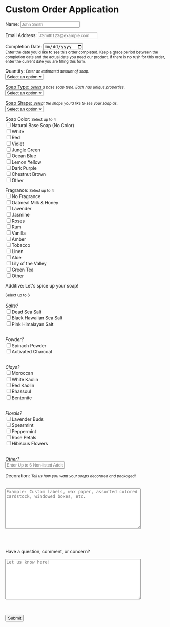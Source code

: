 <!DOCTYPE html>
<html>
<head>
  <title>Custom Order Application</title>
</head>
<body>
  <h1>Custom Order Application</h1>
  <form id="custom-order-form" onsubmit="submitForm()">
<p>   
    <label for="name">Name:</label>
    <input type="text" id="name" placeholder="John Smith" required><br>
</p>
<p>
    <label for="email">Email Address:</label>
    <input type="email" id="email" placeholder="JSmith123@example.com" required>
</p>
<script>
    const nameInput = document.getElementById('name');
    const emailInput = document.getElementById('email');
    const submitButton = document.getElementById('submit-button');

    submitButton.addEventListener('click', (event) => {
        if (!nameInput.checkValidity()) {
            alert('Please enter your name');
            event.preventDefault();
        }
        if (!emailInput.checkValidity()) {
            alert('Please enter a valid email address');
            event.preventDefault();
        }
    });
</script>

<label for="date">Completion Date:</label>
<input type="date" id="date" required min="<?php echo date('Y-m-d'); ?>" aria-describedby="date-description"><br>
<label><small id="date-description">Enter the date you'd like to see this order completed. Keep a grace period between the completion date and the actual date you need our product. If there is no rush for this order, enter the current date you are filling this form.</small></label>

<p>
  <label for="quantity">Quantity:</label>
  <small id="quantity-description"><em>Enter an estimated amount of soap.</em></small><br>
  <select id="quantity" required aria-describedby="quantity-description">
    <option value="" selected disabled>Select an option</option>
    <option value="5">5 lbs (min.)</option>
    <option value="9">5 - 9 lbs</option>
    <option value="14">10 - 14 lbs</option>
    <option value="19">15 - 19 lbs</option>
    <option value="24">20 - 24 lbs</option>
    <option value="25">25 lbs (max.)</option>
  </select><br>
</p>
<p>
  <label for="soap-type">Soap Type:</label>
  <small id="soap-type-description"><em>Select a base soap type. Each has unique properties.</em></small><br>
  <select id="soap-type" required aria-describedby="soap-type-description">
    <option value="" selected disabled>Select an option</option>
    <option value="Goat's Milk">Goat's Milk</option>
    <option value="Shea Butter">Shea Butter</option>
    <option value="Clear">Clear</option>
    <option value="Aloe Vera">Aloe Vera</option>
    <option value="Castile">Castile</option>
    <option value="Olive Oil">Olive Oil</option>
  </select><br>
</p>




<p>
  <label for="soap-shape">Soap Shape:</label>
  <small id="soap-shape-description"><em>Select the shape you'd like to see your soap as.</em></small><br>
  <select id="soap-shape" required onchange="showTextBox(this.value)" aria-describedby="soap-shape-description">
    <option value="" selected disabled>Select an option</option>
    <option value="rectangle">Rectangle</option>
    <option value="hexagon">Hexagon</option>
    <option value="rose-flowers">Rose Flowers</option>
    <option value="honeycomb">Honeycomb</option>
    <option value="large-hearts">Large Hearts</option>
    <option value="hearts">Hearts</option>
    <option value="moons">Moons</option>
    <option value="stars">Stars</option>
    <option value="10">Other</option>
  </select><br>
  <div id="shape-other" style="display:none;">
    <label for="soap-shape-other">Enter Other Shape:</label>
    <input type="text" id="soap-shape-other" name="soap-shape-other" placeholder="Enter Other Shapes" maxlength="100" required>
  </div>

  <script>
    function showTextBox(selectedValue) {
      var textboxDiv = document.getElementById("shape-other");
      if(selectedValue == "10") {
        textboxDiv.style.display = "block";
        document.getElementById("soap-shape-other").required = true;
      }
      else {
        textboxDiv.style.display = "none";
        document.getElementById("soap-shape-other").required = false;
      }
    }
  </script>

</p>
<p>
<label>Soap Color:</label>
<label><small id="soap-color-description">Select up to 4</small></label><br>
<label>
  <input type="checkbox" id="natural-base" name="soap-color[]" value="natural-base" onclick="selectColor('natural-base')">Natural Base Soap (No Color)
</label>
<br>

<label>
  <input type="checkbox" id="white" name="soap-color[]" value="white" onclick="selectColor('white')">White
</label>
<br>

<label>
  <input type="checkbox" id="red" name="soap-color[]" value="red" onclick="selectColor('red')">Red
</label>
<br>

<label>
  <input type="checkbox" id="violet" name="soap-color[]" value="violet" onclick="selectColor('violet')">Violet
</label>
<br>

<label>
  <input type="checkbox" id="jungle-green" name="soap-color[]" value="jungle-green" onclick="selectColor('jungle-green')">Jungle Green
</label>
<br>

<label>
  <input type="checkbox" id="ocean-blue" name="soap-color[]" value="ocean-blue" onclick="selectColor('ocean-blue')">Ocean Blue
</label>
<br>

<label>
  <input type="checkbox" id="lemon-yellow" name="soap-color[]" value="lemon-yellow" onclick="selectColor('lemon-yellow')">Lemon Yellow
</label>
<br>

<label>
  <input type="checkbox" id="dark-purple" name="soap-color[]" value="dark-purple" onclick="selectColor('dark-purple')">Dark Purple
</label>
<br>

<label>
  <input type="checkbox" id="chestnut-brown" name="soap-color[]" value="chestnut-brown" onclick="selectColor('chestnut-brown')">Chestnut Brown
</label>
<br>

<label>
  <input type="checkbox" id="other" name="soap-color[]" value="other" onclick="selectColor('other')">Other
</label>
<br>

<div id="other-colors" style="display:none;">
  <label for="other-colors-input">Enter up to 4 additional colors:</label>
  <br>
  <input type="text" id="other-colors-input" name="other-colors-input" maxlength="100">
</div>

<script>
function selectColor(selectedColor) {
  var selectedColors = document.getElementsByName("soap-color[]");
  var selectedColorCount = 0;
  var otherColorsDiv = document.getElementById("other-colors");

  for(var i = 0; i < selectedColors.length; i++) {
    if(selectedColors[i].checked) {
      selectedColorCount++;
    }
  }

  if(selectedColorCount > 4) {
    alert("You can only select up to 4 colors.");
    document.getElementById(selectedColor).checked = false;
    return;
  }

  if(selectedColor == "other") {
    otherColorsDiv.style.display = "block";
  }
  else {
    otherColorsDiv.style.display = "none";
  }
}
</script>
</p>
<p>
  <label>Fragrance:</label>
<label><small>Select up to 4</small></label><br>

<label>
  <input type="checkbox" name="fragrance" value="no-fragrance">No Fragrance
</label>
<br>
<label>
  <input type="checkbox" name="fragrance" value="Oatmeal-milk-honey">Oatmeal Milk & Honey
</label>
<br>
<label>
  <input type="checkbox" name="fragrance" value="Lavender">Lavender
</label>
<br>
<label>
  <input type="checkbox" name="fragrance" value="Jasmine">Jasmine
</label>
<br>
<label>
  <input type="checkbox" name="fragrance" value="Roses">Roses
</label>
<br>
<label>
  <input type="checkbox" name="fragrance" value="Rum">Rum
</label>
<br>
<label>
  <input type="checkbox" name="fragrance" value="Vanilla">Vanilla
</label>
<br>
<label>
  <input type="checkbox" name="fragrance" value="Amber">Amber
</label>
<br>
<label>
  <input type="checkbox" name="fragrance" value="Tobacco">Tobacco
</label>
<br>
<label>
  <input type="checkbox" name="fragrance" value="Linen">Linen
</label>
<br>
<label>
  <input type="checkbox" name="fragrance" value="Aloe">Aloe
</label>
<br>
<label>
  <input type="checkbox" name="fragrance" value="Lily-of-the-valley">Lily of the Valley
</label>
<br>
<label>
  <input type="checkbox" name="fragrance" value="Green-tea">Green Tea
</label>
<br>
<label>
  <input type="checkbox" name="fragrance" value="fragrance-other" onclick="showTextBox()">Other
</label>
<br>
<div id="fragrance-other" style="display:none;">
  <label for="fragrance-other-text">Enter Desired Fragrance:</label>
  <input type="text" id="fragrance-other-text" name="fragrance-other-text" placeholder="Enter Desired Fragrance" maxlength="100">
</div>
<script>
  function showTextBox() {
    var textboxDiv = document.getElementById("fragrance-other");
    var checkboxes = document.querySelectorAll('input[name="fragrance"]:checked');

    if (checkboxes.length > 4) {
      alert("You can select up to 4 options only.");
      return;
    }

    if (document.getElementsByName('fragrance').checked) {
      textboxDiv.style.display = "block";
      document.getElementById("fragrance-other-text").required = true;
    } else {
      textboxDiv.style.display = "none";
      document.getElementById("fragrance-other-text").required = false;
    }
  }
</script>
</p>
<p>
  <label>Additive:</label> Let's spice up your soap!
  <br>

<label><small>Select up to 6</small></label><br>
<br>
  <i>Salts?</i>
  <br>
  <label>
    <input type="checkbox" name="salts" value="Dead-sea">Dead Sea Salt
  </label>
  <br>
  <label>
    <input type="checkbox" name="salts" value="black-hawaiian">Black Hawaiian Sea Salt
  </label>
  <br>
  <label>
    <input type="checkbox" name="salts" value="pink-himalayan">Pink Himalayan Salt
  </label>
  <br><br>

  <i>Powder?</i>
  <br>
  <label>
    <input type="checkbox" name="powder" value="spinach">Spinach Powder
  </label>
  <br>
  <label>
    <input type="checkbox" name="powder" value="activated">Activated Charcoal
  </label>
  <br><br>

  <i>Clays?</i>
  <br>
  <label>
    <input type="checkbox" name="clays" value="Moroccan">Moroccan
  </label>
  <br>
  <label>
    <input type="checkbox" name="clays" value="White-kaolin">White Kaolin
  </label>
  <br>
  <label>
    <input type="checkbox" name="clays" value="red-kaolin">Red Kaolin
  </label>
    <br>
  <label>
    <input type="checkbox" name="clays" value="Rhassoul">Rhassoul
  </label>
  <br>
    <label>
    <input type="checkbox" name="clays" value="bentonite">Bentonite
  </label>
  <br><br>

  <i>Florals?</i>
  <br>
  <label>
    <input type="checkbox" name="florals" value="lavender">Lavender Buds
  </label>
  <br>
    <label>
    <input type="checkbox" name="florals" value="spearmint">Spearmint
  </label>
  <br>
   <label>
    <input type="checkbox" name="florals" value="peppermint">Peppermint
  </label>
  <br>
  <label>
    <input type="checkbox" name="florals" value="rose">Rose Petals
  </label>
  <br>
  <label>
    <input type="checkbox" name="florals" value="hibiscus">Hibiscus Flowers
  </label>
  <br><br>

  <i>Other?</i>
  <br>
  <input type="text" name="other" placeholder="Enter Up to 6 Non-listed Additives" maxlength="100">
</p>

<script>
  var checkboxes = document.querySelectorAll('input[type="checkbox"]');
  var otherInput = document.querySelector('input[name="other"]');

  function updateCheckedStatus() {
    var checkedCount = 0;

    checkboxes.forEach(function(checkbox) {
      if (checkbox.checked) {
        checkedCount++;
      }
    });

    if (checkedCount >= 6) {
      checkboxes.forEach(function(checkbox) {
        if (!checkbox.checked) {
          checkbox.disabled = true;
        }
      });
      otherInput.disabled = true;
    } else {
      checkboxes.forEach(function(checkbox) {
        checkbox.disabled = false;
      });
      otherInput.disabled = false;
    }
  }

  checkboxes.forEach(function(checkbox) {
    checkbox.addEventListener('change', function() {
      updateCheckedStatus();
    });
  });
</script>
<label for="decoration">Decoration:</label>
<em><small>Tell us how you want your soaps decorated and packaged!</small></em>
<br><br>
<textarea id="decoration" name="decoration" rows="8" cols="50" placeholder="Example: Custom labels, wax paper, assorted colored cardstock, windowed boxes, etc."></textarea>
<br><br>

<label for="comment-box">Have a question, comment, or concern?</label>
<br>
<textarea id="comment-box" name="comment-box" rows="8" cols="50" placeholder="Let us know here!"></textarea>

<br><br>
<button onclick="sendEmail()">Submit</button>
